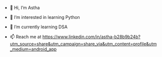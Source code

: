 - 👋 Hi, I’m Astha
- 👀 I’m interested in learning Python
- 🌱 I’m currently learning DSA
  
- 📫 Reach me at 
https://www.linkedin.com/in/astha-b28b9b24b?utm_source=share&utm_campaign=share_via&utm_content=profile&utm_medium=android_app
<!---
Asthamahendrakushwaha/Asthamahendrakushwaha is a ✨ special ✨ repository because its `README.md` (this file) appears on your GitHub profile.
You can click the Preview link to take a look at your changes.
--->
